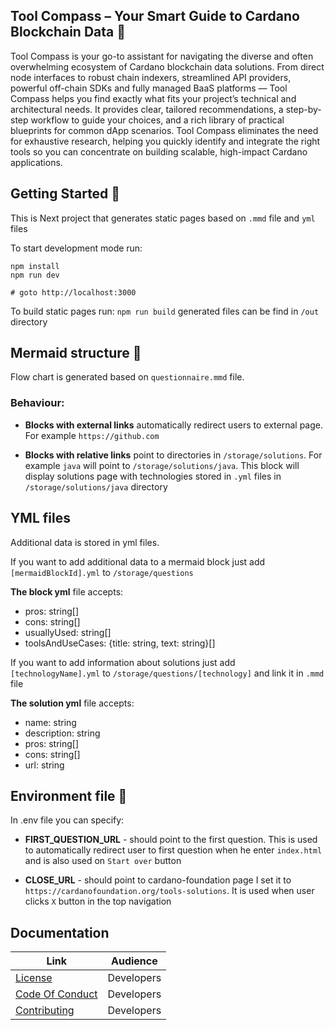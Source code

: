 ## Tool Compass – Your Smart Guide to Cardano Blockchain Data 🧭

Tool Compass is your go-to assistant for navigating the diverse and often overwhelming ecosystem of Cardano blockchain data solutions. From direct node interfaces to robust chain indexers, streamlined API providers,  powerful off-chain SDKs and fully managed BaaS platforms — Tool Compass helps you find exactly what fits your project’s technical and architectural needs. It provides clear, tailored recommendations, a step-by-step workflow to guide your choices, and a rich library of practical blueprints for common dApp scenarios. Tool Compass eliminates the need for exhaustive research, helping you quickly identify and integrate the right tools so you can concentrate on building scalable, high-impact Cardano applications.

## Getting Started 🚀

This is Next project that generates static pages based on `.mmd` file and `yml` files

To start development mode run:
```
npm install
npm run dev

# goto http://localhost:3000
```

To build static pages run: `npm run build` generated files can be find in `/out` directory

## Mermaid structure 🧬

Flow chart is generated based on `questionnaire.mmd` file.

### Behaviour:

- **Blocks with external links** automatically redirect users to external page. For example `https://github.com`

- **Blocks with relative links** point to directories in `/storage/solutions`. For example `java` will point to `/storage/solutions/java`. This block will display solutions page with technologies stored in `.yml` files in `/storage/solutions/java` directory

## YML files

Additional data is stored in yml files.

If you want to add additional data to a mermaid block just add `[mermaidBlockId].yml` to `/storage/questions`

**The block yml** file accepts:
- pros: string[]
- cons: string[]
- usuallyUsed: string[]
- toolsAndUseCases: {title: string, text: string}[]

If you want to add information about solutions just add `[technologyName].yml` to `/storage/questions/[technology]` and link it in `.mmd` file

**The solution yml** file accepts:
- name: string
- description: string
- pros: string[]
- cons: string[]
- url: string

## Environment file 🌱
In .env file you can specify:

- **FIRST_QUESTION_URL** - should point to the first question. This is used to automatically redirect user to first question when he enter `index.html` and is also used on `Start over` button 

- **CLOSE_URL** - should point to cardano-foundation page I set it to `https://cardanofoundation.org/tools-solutions`. It is used when user clicks `X` button in the top navigation

## Documentation

| Link                                           | Audience   |
|------------------------------------------------|------------|
| [License](LICENSE)                             | Developers |
| [Code Of Conduct](CODE-OF-CONDUCT.md)          | Developers |
| [Contributing](CONTRIBUTING.md)                | Developers |


